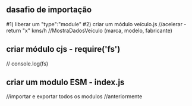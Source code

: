 ## dasafio de importação 

#1) liberar um "type":"module"
#2) criar um módulo veículo.js
//acelerar - return "x" kms/h
//MostraDadosVeículo (marca, modelo, fabricante)
## criar módulo cjs - require('fs')
// console.log(fs)

## criar um modulo ESM - index.js
//importar e exportar todos os modulos
//anteriormente